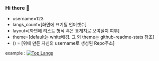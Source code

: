 ### Hi there 👋

<!--
**tuioe5679/tuioe5679** is a ✨ _special_ ✨ repository because its `README.md` (this file) appears on your GitHub profile.

Here are some ideas to get you started:

- 🔭 I’m currently working on ...
- 🌱 I’m currently learning ...
- 👯 I’m looking to collaborate on ...
- 🤔 I’m looking for help with ...
- 💬 Ask me about ...
- 📫 How to reach me: ...
- 😄 Pronouns: ...
- ⚡ Fun fact: ...
-->

- username=123
- langs_count=[화면에 표기될 언어갯수]
- layout=[화면에 리스트 형식 혹은 통계치로 보여질지 여부]
- theme=[default는 white배경. 그 외 theme는 github-readme-stats 참조]
- ()﻿ = [위에 만든 자신의 username로 생성된 Repo주소]

example : 
﻿[![Top Langs](https://github-readme-stats.vercel.app/api/top-langs/?username=jogilsang&langs_count=10&layout=compact&theme=dark)](https://github.com/jogilsang/jogilsang)



